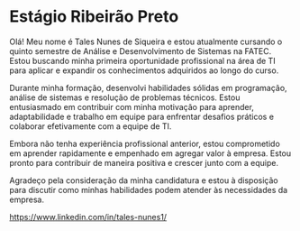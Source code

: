 # Estágio Ribeirão Preto

Olá! Meu nome é Tales Nunes de Siqueira e estou atualmente cursando o quinto semestre de Análise e Desenvolvimento de Sistemas na FATEC. Estou buscando minha primeira oportunidade profissional na área de TI para aplicar e expandir os conhecimentos adquiridos ao longo do curso.

Durante minha formação, desenvolvi habilidades sólidas em programação, análise de sistemas e resolução de problemas técnicos. Estou entusiasmado em contribuir com minha motivação para aprender, adaptabilidade e trabalho em equipe para enfrentar desafios práticos e colaborar efetivamente com a equipe de TI.

Embora não tenha experiência profissional anterior, estou comprometido em aprender rapidamente e empenhado em agregar valor à empresa. Estou pronto para contribuir de maneira positiva e crescer junto com a equipe.

Agradeço pela consideração da minha candidatura e estou à disposição para discutir como minhas habilidades podem atender às necessidades da empresa.

https://www.linkedin.com/in/tales-nunes1/
